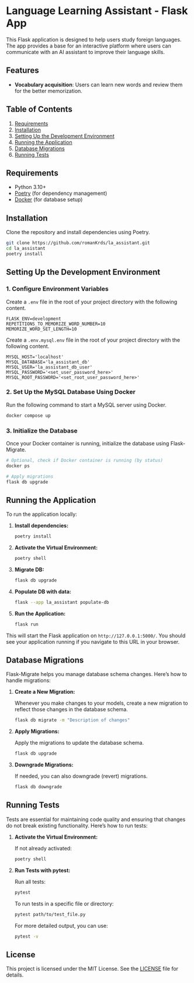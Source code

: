 # Language Learning Assistant - Flask App

This Flask application is designed to help users study foreign languages. The app provides a base for an interactive platform where users can communicate with an AI assistant to improve their language skills.

## Features

- **Vocabulary acquisition**: Users can learn new words and review them for the better memorization.

## Table of Contents

1. [Requirements](#requirements)
2. [Installation](#installation)
3. [Setting Up the Development Environment](#setting-up-the-development-environment)
4. [Running the Application](#running-the-application)
5. [Database Migrations](#database-migrations)
6. [Running Tests](#running-tests)

## Requirements

- Python 3.10+
- [Poetry](https://python-poetry.org/docs/main/#installing-with-the-official-installer) (for dependency management)
- [Docker](https://www.docker.com/) (for database setup)

## Installation

Clone the repository and install dependencies using Poetry.

```bash
git clone https://github.com/romanKrds/la_assistant.git
cd la_assistant
poetry install
```

## Setting Up the Development Environment

### 1. Configure Environment Variables

Create a `.env` file in the root of your project directory with the following content.

```env
FLASK_ENV=development
REPETITIONS_TO_MEMORIZE_WORD_NUMBER=10
MEMORIZE_WORD_SET_LENGTH=10
```

Create a `.env.mysql.env` file in the root of your project directory with the following content.

```env
MYSQL_HOST='localhost'
MYSQL_DATABASE='la_assistant_db'
MYSQL_USER='la_assistant_db_user'
MYSQL_PASSWORD='<set_user_password_here>'
MYSQL_ROOT_PASSWORD='<set_root_user_password_here>'
```

### 2. Set Up the MySQL Database Using Docker

Run the following command to start a MySQL server using Docker.

```bash
docker compose up
```

### 3. Initialize the Database

Once your Docker container is running, initialize the database using Flask-Migrate.

```bash
# Optional, check if Docker container is running (by status)
docker ps 

# Apply migrations
flask db upgrade
```

## Running the Application

To run the application locally:

1. **Install dependencies:**

   ```bash
   poetry install
   ```

2. **Activate the Virtual Environment:**

   ```bash
   poetry shell
   ```

3. **Migrate DB:**

   ```bash
   flask db upgrade
   ```

4. **Populate DB with data:**

   ```bash
   flask --app la_assistant populate-db
   ```

5. **Run the Application:**

   ```bash
   flask run
   ```

This will start the Flask application on `http://127.0.0.1:5000/`. You should see your application running if you navigate to this URL in your browser.


## Database Migrations

Flask-Migrate helps you manage database schema changes. Here’s how to handle migrations:

1. **Create a New Migration:**

   Whenever you make changes to your models, create a new migration to reflect those changes in the database schema.

   ```bash
   flask db migrate -m "Description of changes"
   ```

2. **Apply Migrations:**

   Apply the migrations to update the database schema.

   ```bash
   flask db upgrade
   ```

3. **Downgrade Migrations:**

   If needed, you can also downgrade (revert) migrations.

   ```bash
   flask db downgrade
   ```

## Running Tests

Tests are essential for maintaining code quality and ensuring that changes do not break existing functionality. Here’s how to run tests:

1. **Activate the Virtual Environment:**

   If not already activated:

   ```bash
   poetry shell
   ```

2. **Run Tests with pytest:**

   Run all tests:

   ```bash
   pytest
   ```

   To run tests in a specific file or directory:

   ```bash
   pytest path/to/test_file.py
   ```

   For more detailed output, you can use:

   ```bash
   pytest -v
   ```

## License

This project is licensed under the MIT License. See the [LICENSE](LICENSE) file for details.